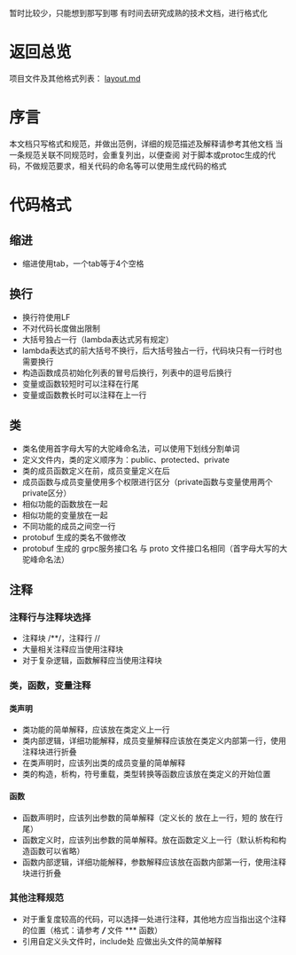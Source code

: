 暂时比较少，只能想到那写到哪
有时间去研究成熟的技术文档，进行格式化

# 返回总览
项目文件及其他格式列表：
[layout.md](layout.md)


# 序言
本文档只写格式和规范，并做出范例，详细的规范描述及解释请参考其他文档
当一条规范关联不同规范时，会重复列出，以便查阅
对于脚本或protoc生成的代码，不做规范要求，相关代码的命名等可以使用生成代码的格式


# 代码格式
## 缩进
- 缩进使用tab，一个tab等于4个空格

## 换行
- 换行符使用LF
- 不对代码长度做出限制
- 大括号独占一行（lambda表达式另有规定）
- lambda表达式的前大括号不换行，后大括号独占一行，代码块只有一行时也需要换行
- 构造函数成员初始化列表的冒号后换行，列表中的逗号后换行
- 变量或函数较短时可以注释在行尾
- 变量或函数教长时可以注释在上一行

## 类
- 类名使用首字母大写的大驼峰命名法，可以使用下划线分割单词
- 定义文件内，类的定义顺序为：public、protected、private
- 类的成员函数定义在前，成员变量定义在后
- 成员函数与成员变量使用多个权限进行区分（private函数与变量使用两个 private区分）
- 相似功能的函数放在一起
- 相似功能的变量放在一起
- 不同功能的成员之间空一行
- protobuf 生成的类名不做修改
- protobuf 生成的 grpc服务接口名 与 proto 文件接口名相同（首字母大写的大驼峰命名法）

## 注释
### 注释行与注释块选择
- 注释块 /**/，注释行 //
- 大量相关注释应当使用注释块
- 对于复杂逻辑，函数解释应当使用注释块

### 类，函数，变量注释
#### 类声明
- 类功能的简单解释，应该放在类定义上一行
- 类内部逻辑，详细功能解释，成员变量解释应该放在类定义内部第一行，使用注释块进行折叠
- 在类声明时，应该列出类的成员变量的简单解释
- 类的构造，析构，符号重载，类型转换等函数应该放在类定义的开始位置

#### 函数
- 函数声明时，应该列出参数的简单解释（定义长的 放在上一行，短的 放在行尾）
- 函数定义时，应该列出参数的简单解释。放在函数定义上一行（默认析构和构造函数可以省略）
- 函数内部逻辑，详细功能解释，参数解释应该放在函数内部第一行，使用注释块进行折叠

### 其他注释规范
- 对于重复度较高的代码，可以选择一处进行注释，其他地方应当指出这个注释的位置（格式：请参考 ***/*** 文件 *** 函数）
- 引用自定义头文件时，include处 应做出头文件的简单解释